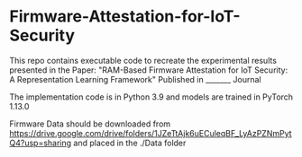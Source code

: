 # Firmware-Attestation-for-IoT-Security
This repo contains executable code to recreate the experimental results presented in the Paper: "RAM-Based Firmware Attestation for IoT Security: A Representation Learning Framework" 
Published in _______ Journal

The implementation code is in Python 3.9 and models are trained in PyTorch 1.13.0

Firmware Data should be downloaded from https://drive.google.com/drive/folders/1JZeTtAjk6uECuleqBF_LyAzPZNmPytQ4?usp=sharing and placed in the ./Data folder
